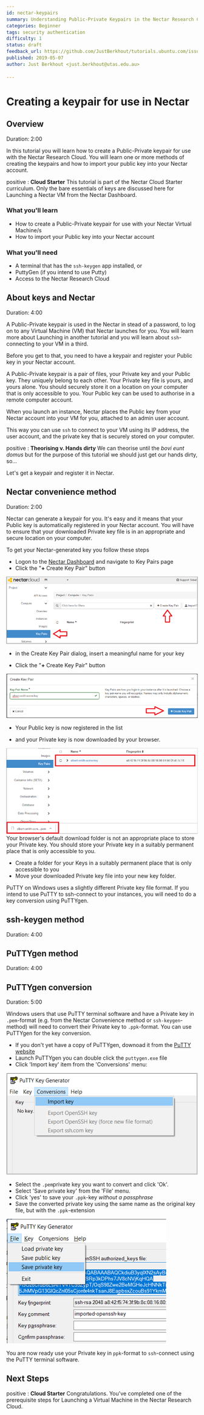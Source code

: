 ```yaml
---
id: nectar-keypairs
summary: Understanding Public-Private Keypairs in the Nectar Research Cloud.
categories: Beginner
tags: security authentication
difficulty: 1
status: draft
feedback_url: https://github.com/JustBerkhout/tutorials.ubuntu.com/issues
published: 2019-05-07
author: Just Berkhout <just.berkhout@utas.edu.au>

---
```


# Creating a keypair for use in Nectar

## Overview
Duration: 2:00

In this tutorial you will learn how to create a Public-Private keypair for use with the Nectar Research Cloud. You will learn one or more methods of creating the keypairs and how to import your public key into your Nectar account.

positive
: **Cloud Starter**
This tutorial is part of the Nectar Cloud Starter curriculum. Only the bare essentials of keys are discussed here for Launching a Nectar VM from the Nectar Dashboard.

### What you'll learn

- How to create a Public-Private keypair for use with your Nectar Virtual Machine/s
- How to import your Public key into your Nectar account

### What you'll need

- A terminal that has the `ssh-keygen` app installed, or
- PuttyGen (if you intend to use Putty)
- Access to the Nectar Research Cloud

## About keys and Nectar
Duration: 4:00

A Public-Private keypair is used in the Nectar in stead of a password, to log on to any Virtual Machine (VM) that Nectar launches for you. You will learn more about Launching in another tutorial and you will learn about `ssh`-connecting to your VM in a third. 

Before you get to that, you need to have a keypair and register your Public key in your Nectar account. 

A Public-Private keypair is a pair of files, your Private key and your Public key. They uniquely belong to each other. Your Private key file is yours, and yours alone. You should securely store it on a location on your computer that is only accessible to you.  Your Public key can be used to authorise in a remote computer account. 

When you launch an instance, Nectar places the Public key from your Nectar account into your VM for you, attached to an admin user account.  

This way you can use `ssh` to connect to your VM using its IP address, the user account, and the private key that is securely stored on your computer.

positive
: **Theorising v. Hands dirty**
We can theorise until the *bovi eunt domus* but for the purpose of this tutorial we should just get our hands dirty, so...

Let's get a keypair and register it in Nectar. 

## Nectar convenience method
Duration: 2:00

Nectar can generate a keypair for you. It's easy and it means that your Public key is automatically registered in your Nectar account. You will have to ensure that your downloaded Private key file is in an appropriate and secure location on your computer.

To get your Nectar-generated key you follow these steps

- Logon to the [Nectar Dashboard]([https://dashboard.rc.nectar.org.au](https://dashboard.rc.nectar.org.au/)) and navigate to Key Pairs page
- Click the "**+** Create Key Pair" button

![key-pairs-page](images/key-pairs-page.png)

- in the Create Key Pair dialog, insert a meaningful name for your key

- Click the "**+** Create Key Pair" button

![create-key-dialog](images/create-key-dialog.png)

- Your Public key is now registered in the list 

- and your Private key is now downloaded by your browser.

![1557213346498](images/registered-and-downloaded.png)
Your browser's default download folder is not an appropriate place to store your Private key. You should store your Private key in a suitably permanent place that is only accessible to you. 

- Create a folder for your Keys  in a suitably permanent place that is only accessible to you
- Move your downloaded Private key file into your new key folder.

PuTTY on Windows uses a slightly different Private key file format. If you intend to use PuTTY to ssh-connect to your instances, you will need to do a key conversion using PuTTYgen.

## ssh-keygen method
Duration: 4:00

## PuTTYgen method
Duration: 4:00



## PuTTYgen conversion

Duration: 5:00

Windows users that use PuTTY terminal software and have a Private key in `.pem`-format (e.g. from the Nectar Convenience method or `ssh-keygen`-method) will need to convert their Private key to `.ppk`-format. You can use PuTTYgen for the key conversion.

- If you don't yet have a copy of PuTTYgen, downoad it from the [PuTTY website](http://www.chiark.greenend.org.uk/~sgtatham/putty/download.html) 
- Launch PuTTYgen you can double click the `puttygen.exe` file
- Click 'Import key' item from the 'Conversions' menu:

![puttygen2](images/puttygen-conversions-import.png)

- Select the `.pem`private key you want to convert and click 'Ok'.
- Select 'Save private key' from the 'File' menu. 
- Click 'yes' to save your `.ppk`-key *without a passphrase*
- Save the converted private key using the same name as the original key file, but with the `.ppk`-extension

![puttygen](images/putty-file-save-private.png)

You are now ready use your Private key in `ppk`-format to `ssh`-connect using the PuTTY terminal software.

## Next Steps

positive
: **Cloud Starter**
Congratulations. You've completed one of the prerequisite steps for Launching a Virtual Machine in the Nectar Research Cloud. 